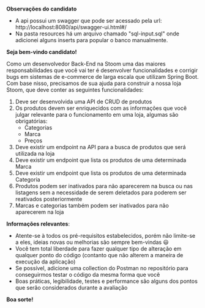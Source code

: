 **Observações do candidato**

- A api possui um swagger que pode ser acessado pela url: http://localhost:8080/api/swagger-ui.html#/
- Na pasta resources há um arquivo chamado "sql-input.sql" onde adicionei alguns
  inserts para popular o banco manualmente.



**Seja bem-vindo candidato!**

Como um desenvolvedor Back-End na Stoom uma das maiores responsabilidades que você vai ter é desenvolver funcionalidades e corrigir bugs em sistemas de e-commerce de larga escala que utilizam Spring Boot. Com base nisso, precisamos de sua ajuda para construir a nossa loja Stoom, que deve conter as seguintes funcionalidades:

1. Deve ser desenvolvida uma API de CRUD de produtos
2. Os produtos devem ser enriquecidos com as informações que você julgar relevante para o funcionamento em uma loja, algumas são obrigatórias:
    - Categorias
    - Marca
    - Preços
3. Deve existir um endpoint na API para a busca de produtos que será utilizada na loja
4. Deve existir um endpoint que lista os produtos de uma determinada Marca
5. Deve existir um endpoint que lista os produtos de uma determinada Categoria
6. Produtos podem ser inativados para não aparecerem na busca ou nas listagens sem a necessidade de serem deletados para poderem ser reativados posteriormente
7. Marcas e categorias também podem ser inativados para não aparecerem na loja

**Informações relevantes**:
- Atente-se à todos os pré-requisitos estabelecidos, porém não limite-se a eles, ideias novas ou melhorias são sempre bem-vindas :smiley:
- Você tem total liberdade para fazer qualquer tipo de alteração em qualquer ponto do código (contanto que não alterem a maneira de execução da aplicação)
- Se possível, adicione uma collection do Postman no repositório para conseguirmos testar o código da mesma forma que você
- Boas práticas, legibilidade, testes e performance são alguns dos pontos que serão considerados durante a avaliação

**Boa sorte!**
